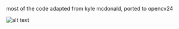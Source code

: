 
most of the code adapted from kyle mcdonald, ported to opencv24


![alt text](https://github.com/berak/threephase/master/Clip_threephase1.png")
